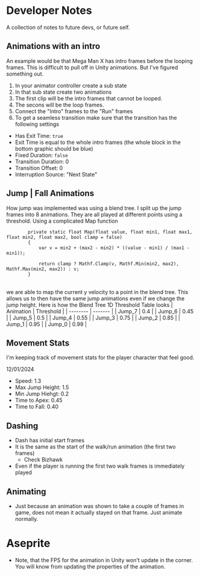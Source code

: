 # Developer Notes

A collection of notes to future devs, or future self.

## Animations with an intro
An example would be that Mega Man X has intro frames before the looping frames. This is difficult to pull off in Unity animations.
But I've figured something out.

1. In your animator controller create a sub state
2. In that sub state create two animations
3. The first clip will be the intro frames that cannot be looped.
4. The secons will be the loop frames.
5. Connect the "Intro" frames to the "Run" frames
6. To get a seamless transition make sure that the transition has the following settings
- Has Exit Time: `true`
- Exit Time is equal to the whole intro frames (the whole block in the bottom graphic should be blue)
- Fixed Duration: `false`
- Transition Duration: 0
- Transition Offset: 0
- Interruption Source: "Next State"

## Jump | Fall Animations
How jump was implemented was using a blend tree. I split up the jump frames into 8 animations. They are all played
at different points using a threshold. Using a complicated Map function <br/>
```
        private static float Map(float value, float min1, float max1, float min2, float max2, bool clamp = false)
        {
            var v = min2 + (max2 - min2) * ((value - min1) / (max1 - min1));

            return clamp ? Mathf.Clamp(v, Mathf.Min(min2, max2), Mathf.Max(min2, max2)) : v;
        }

```
<br/>
we are able to map the current y velocity to a point in the blend tree. This allows us to then have the same jump animations
even if we change the jump height. Here is how the Blend Tree 1D Threshold Table looks
| Animation    | Threshold |
| -------- | ------- |
| Jump_7  | 0.4    |
| Jump_6  | 0.45    |
| Jump_5  | 0.5    |
| Jump_4  | 0.55    |
| Jump_3  | 0.75    |
| Jump_2  | 0.85    |
| Jump_1  | 0.95    |
| Jump_0  | 0.99    |

## Movement Stats
I'm keeping track of movement stats for the player character that feel good.

12/01/2024
- Speed: 1.3
- Max Jump Height: 1.5
- Min Jump Hiehgt: 0.2
- Time to Apex: 0.45
- Time to Fall: 0.40

## Dashing
- Dash has initial start frames
- It is the same as the start of the walk/run animation (the first two frames)
    - Check Bizhawk
- Even if the player is running the first two walk frames is immediately played

## Animating
- Just because an animation was shown to take a couple of frames in game, does not mean it actually stayed on that frame. Just animate normally.

# Aseprite
- Note, that the FPS for the animation in Unity won't update in the corner. You will know from updating the properties of the animation.
